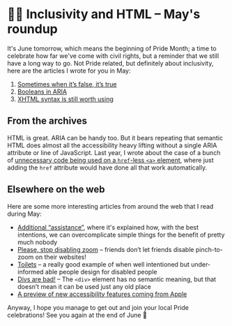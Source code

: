 # 🏳️‍🌈 Inclusivity and HTML – May's roundup

It's June tomorrow, which means the beginning of Pride Month; a time to celebrate how far we've come with civil rights, but a reminder that we still have a long way to go. Not Pride related, but definitely about inclusivity, here are the articles I wrote for you in May:

1. [Sometimes when it’s false, it’s true](https://www.tempertemper.net/blog/sometimes-when-its-false-its-true)
2. [Booleans in ARIA](https://www.tempertemper.net/blog/booleans-in-aria)
3. [XHTML syntax is still worth using](https://www.tempertemper.net/blog/xhtml-syntax-is-still-worth-using)


## From the archives

HTML is great. ARIA can be handy too. But it bears repeating that semantic HTML does almost all the accessibility heavy lifting without a single ARIA attribute or line of JavaScript. Last year, I wrote about the case of a bunch of [unnecessary code being used on a `href`-less `<a>` element](https://www.tempertemper.net/blog/links-missing-href-attributes-and-over-engineered-code), where just adding the `href` attribute would have done all that work automatically.


## Elsewhere on the web

Here are some more interesting articles from around the web that I read during May:

- [Additional “assistance”](https://htmhell.dev/31-additional-assistance/), where it's explained how, with the best intentions, we can overcomplicate simple things for the benefit of pretty much nobody
- [Please, stop disabling zoom](https://www.matuzo.at/blog/2022/please-stop-disabling-zoom/) – friends don’t let friends disable pinch-to-zoom on their websites!
- [Toilets](https://finnberrys.co.uk/Blog/blog-05-toilets.html) – a really good example of when well intentioned but under-informed able people design for disabled people
- [Divs are bad!](https://www.matuzo.at/blog/2022/divs-are-bad/) – The `<div>` element has no semantic meaning, but that doesn’t mean it can be used just any old place
- [A preview of new accessibility features coming from Apple](https://www.apple.com/newsroom/2022/05/apple-previews-innovative-accessibility-features/)

Anyway, I hope you manage to get out and join your local Pride celebrations! See you again at the end of June 🌈
